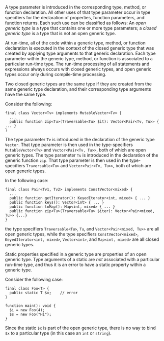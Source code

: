 A type parameter is introduced in the corresponding type, method, or function declaration. All other uses of that type parameter occur 
in type specifiers for the declaration of properties, function parameters, and function returns. Each such use can be classified as 
follows: An *open generic type* is a type that contains one or more type parameters; a *closed generic type* is a type that is not an open generic type.

At run-time, all of the code within a generic type, method, or function declaration is executed in the context of the closed generic 
type that was created by applying type arguments to that generic declaration. Each type parameter within the generic type, method, or 
function is associated to a particular run-time type. The run-time processing of all statements and expressions always occurs with 
closed generic types, and open generic types occur only during compile-time processing.

Two closed generic types are the same type if they are created from the same generic type declaration, and their corresponding type 
arguments have the same type.

Consider the following:

```Hack
final class Vector<Tv> implements MutableVector<Tv> {
  ...
  public function zip<Tu>(Traversable<Tu> $it): Vector<Pair<Tv, Tu>> { ... }
}
```

The type parameter `Tv` is introduced in the declaration of the generic type `Vector`. That type parameter is then used in the 
type-specifiers `MutableVector<Tv>` and `Vector<Pair<Tv, Tu>>`, both of which are open generic types. The type parameter `Tu` is 
introduced in the declaration of the generic function `zip`. That type parameter is then used in the type-specifiers `Traversable<Tu>` 
and `Vector<Pair<Tv, Tu>>`, both of which are open generic types.

In the following case:

```Hack
final class Pair<Tv1, Tv2> implements ConstVector<mixed> {
  ...
  public function getIterator(): KeyedIterator<int, mixed> { ... }
  public function keys(): Vector<int> { ... }
  public function toMap(): Map<int, mixed> { ... }
  public function zip<Tu>(Traversable<Tu> $iter): Vector<Pair<mixed, Tu>> {...}
}
```

the type specifiers `Traversable<Tu>`, `Tu`, and `Vector<Pair<mixed, Tu>>` are all open generic types, while the type specifiers 
`ConstVector<mixed>`, `KeyedIterator<int, mixed>`, `Vector<int>`, and `Map<int, mixed>` are all closed generic types.

Static properties specified in a generic type are properties of an open generic type. Type arguments of a static are *not* associated with 
a particular run-time type, and thus it is an error to have a static property within a generic type.

Consider the following case:

```Hack
final class Foo<T> {
  public static T $x;    // error
}

function main(): void {
  $i = new Foo(4);
  $s = new Foo("Hi");
}
```

Since the static `$x` is part of the open generic type, there is no way to bind `$x` to a particular type (in this case an `int` or `string`).
